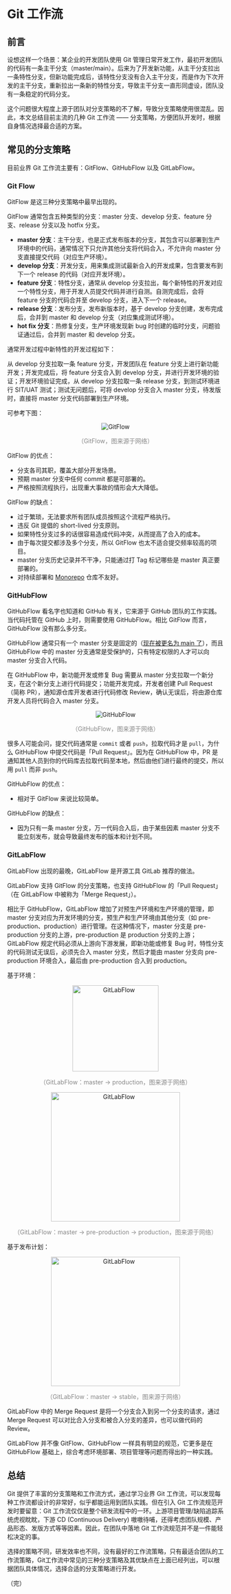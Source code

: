 # Git 工作流

## 前言

设想这样一个场景：某企业的开发团队使用 Git 管理日常开发工作，最初开发团队的代码有一条主干分支（master/main）。后来为了开发新功能，从主干分支拉出一条特性分支，但新功能完成后，该特性分支没有合入主干分支，而是作为下次开发的主干分支，重新拉出一条新的特性分支，导致主干分支一直形同虚设，团队没有一条稳定的代码分支。

这个问题很大程度上源于团队对分支策略的不了解，导致分支策略使用很混乱。因此，本文总结目前主流的几种 Git 工作流 —— 分支策略，方便团队开发时，根据自身情况选择最合适的方案。

## 常见的分支策略

目前业界 Git 工作流主要有：GitFlow、GitHubFlow 以及 GitLabFlow。

### Git Flow

GitFlow 是这三种分支策略中最早出现的。

GitFlow 通常包含五种类型的分支：master 分支、develop 分支、feature 分支、release 分支以及 hotfix 分支。

* **master 分支**：主干分支，也是正式发布版本的分支，其包含可以部署到生产环境中的代码，通常情况下只允许其他分支将代码合入，不允许向 master 分支直接提交代码（对应生产环境）。
* **develop 分支**：开发分支，用来集成测试最新合入的开发成果，包含要发布到下一个 release 的代码（对应开发环境）。
* **feature 分支**：特性分支，通常从 develop 分支拉出，每个新特性的开发对应一个特性分支，用于开发人员提交代码并进行自测。自测完成后，会将 feature 分支的代码合并至 develop 分支，进入下一个 release。
* **release 分支**：发布分支，发布新版本时，基于 develop 分支创建，发布完成后，合并到 master 和 develop 分支（对应集成测试环境）。
* **hot fix 分支**：热修复分支，生产环境发现新 bug 时创建的临时分支，问题验证通过后，合并到 master 和 develop 分支。

通常开发过程中新特性的开发过程如下：

从 develop 分支拉取一条 feature 分支，开发团队在 feature 分支上进行新功能开发；开发完成后，将 feature 分支合入到 develop 分支，并进行开发环境的验证；开发环境验证完成，从 develop 分支拉取一条 release 分支，到测试环境进行 SIT/UAT 测试；测试无问题后，可将 develop 分支合入 master 分支，待发版时，直接将 master 分支代码部署到生产环境。

可参考下图：

<div style="text-align: center;">
  <img src="./assets/gitflow.png" alt="GitFlow">
  <p style="text-align: center; color: #888;">（GitFlow，图来源于网络）</p>
</div>

GitFlow 的优点：

* 分支各司其职，覆盖大部分开发场景。
* 预期 master 分支中任何 commit 都是可部署的。
* 严格按照流程执行，出现重大事故的情形会大大降低。

GitFlow 的缺点：

* 过于繁琐，无法要求所有团队成员按照这个流程严格执行。
* 违反 Git 提倡的 short-lived 分支原则。
* 如果特性分支过多的话很容易造成代码冲突，从而提高了合入的成本。
* 由于每次提交都涉及多个分支，所以 GitFlow 也太不适合提交频率较高的项目。
* master 分支历史记录并不干净，只能通过打 Tag 标记哪些是 master 真正要部署的。
* 对持续部署和 [Monorepo](https://zhuanlan.zhihu.com/p/77577415) 仓库不友好。

### GitHubFlow

GitHubFlow 看名字也知道和 GitHub 有关，它来源于 GitHub 团队的工作实践。当代码托管在 GitHub 上时，则需要使用 GitHubFlow。相比 GitFlow 而言，GitHubFlow 没有那么多分支。

GitHubFlow 通常只有一个 master 分支是固定的（[现在被更名为 main 了](https://github.com/github/renaming)），而且 GitHubFlow 中的 master 分支通常是受保护的，只有特定权限的人才可以向 master 分支合入代码。

在 GitHubFlow 中，新功能开发或修复 Bug 需要从 master 分支拉取一个新分支，在这个新分支上进行代码提交；功能开发完成，开发者创建 Pull Request（简称 PR），通知源仓库开发者进行代码修改 Review，确认无误后，将由源仓库开发人员将代码合入 master 分支。

<div style="text-align: center;">
  <img src="./assets/githubflow.png" alt="GitHubFlow">
  <p style="text-align: center; color: #888;">（GitHubFlow，图来源于网络）</p>
</div>

很多人可能会问，提交代码通常是 `commit` 或者 `push`，拉取代码才是 `pull`，为什么 GitHubFlow 中提交代码是「Pull Request」。因为在 GitHubFlow 中，PR 是通知其他人员到你的代码库去拉取代码至本地，然后由他们进行最终的提交，所以用 `pull` 而非 `push`。

GitHubFlow 的优点：

* 相对于 GitFlow 来说比较简单。

GitHubFlow 的缺点：

* 因为只有一条 master 分支，万一代码合入后，由于某些因素 master 分支不能立刻发布，就会导致最终发布的版本和计划不同。

### GitLabFlow

GitLabFlow 出现的最晚，GitLabFlow 是开源工具 GitLab 推荐的做法。

GitLabFlow 支持 GitFlow 的分支策略，也支持 GitHubFlow 的「Pull Request」（在 GitLabFlow 中被称为「Merge Request」）。

相比于 GitHubFlow，GitLabFlow 增加了对预生产环境和生产环境的管理，即 master 分支对应为开发环境的分支，预生产和生产环境由其他分支（如 pre-production、production）进行管理。在这种情况下，master 分支是 pre-production 分支的上游，pre-production 是 production 分支的上游；GitLabFlow 规定代码必须从上游向下游发展，即新功能或修复 Bug 时，特性分支的代码测试无误后，必须先合入 master 分支，然后才能由 master 分支向 pre-production 环境合入，最后由 pre-production 合入到 production。

基于环境：

<div style="text-align: center;">
  <img src="./assets/gitlabflow-production.png" alt="GitLabFlow" style="width: 200px;">
  <p style="text-align: center; color: #888;">（GitLabFlow：master -> production，图来源于网络）</p>
</div>

<div style="text-align: center;">
  <img src="./assets/gitlabflow-pre-production.png" alt="GitLabFlow" style="width: 300px;">
  <p style="text-align: center; color: #888;">（GitLabFlow：master -> pre-production -> production，图来源于网络）</p>
</div>

基于发布计划：

<div style="text-align: center;">
  <img src="./assets/gitlabflow-stable.png" alt="GitLabFlow" style="width: 300px;">
  <p style="text-align: center; color: #888;">（GitLabFlow：master -> stable，图来源于网络）</p>
</div>

GitLabFlow 中的 Merge Request 是将一个分支合入到另一个分支的请求，通过 Merge Request 可以对比合入分支和被合入分支的差异，也可以做代码的 Review。

GitLabFlow 并不像 GitFlow、GitHubFlow 一样具有明显的规范，它更多是在 GitHubFlow 基础上，综合考虑环境部署、项目管理等问题而得出的一种实践。

## 总结

Git 提供了丰富的分支策略和工作流方式，通过学习业界 Git 工作流，可以发现每种工作流都设计的非常好，似乎都能运用到团队实践。但在引入 Git 工作流规范开发时要留意：Git 工作流仅仅是整个研发流程中的一环。上游项目管理/缺陷追踪系统虎视眈眈，下游 CD (Continuous Delivery) 嗷嗷待哺，还得考虑团队规模、产品形态、发版方式等等因素。因此，在团队中落地 Git 工作流规范并不是一件能轻松决定的事。

选择的策略不同，研发效率也不同，没有最好的工作流策略，只有最适合团队的工作流策略，Git工作流中常见的三种分支策略及其优缺点在上面已经列出，可以根据团队具体情况，选择合适的分支策略进行开发。

（完）
